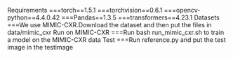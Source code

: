 Requirements
===torch==1.5.1
===torchvision==0.6.1
===opencv-python==4.4.0.42
===Pandas==1.3.5
===transformers==4.23.1
Datasets
===We use  MIMIC-CXR.Download the dataset and then put the files in data/mimic_cxr
Run on MIMIC-CXR
===Run bash run_mimic_cxr.sh to train a model on the MIMIC-CXR data
Test
===Run reference.py and put the test image in the testimage
